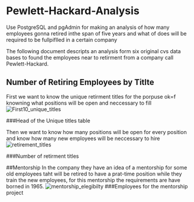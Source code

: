 # Pewlett-Hackard-Analysis
Use PostgreSQL and pgAdmin for making an analysis of how many employees gonna retired inthe span of five years and what of does will be required to be fullpiflled in a certain company

The following document descripts an analysis form six original cvs data bases to found the employees near to retirment from a 
company call Pewlett-Hackard.

## Number of Retiring Employees by Titlte
First we want to know the unique retirment titles for the porpuse ok=f knowning what positions will be open and neccessary to fill
![First10_unique_titles](https://user-images.githubusercontent.com/21062253/140702590-78067270-ebaf-49c6-b12b-d73a56c2b1e6.png)

###Head of the Unique titles table

Then we want to know how many positions will be open for every position and know how many new employees will be neccessary to hire
![retirement_titles](https://user-images.githubusercontent.com/21062253/140703025-373734e2-e868-4504-87c3-2e9b1baf6ac6.png)

###Number of retirment titles

##Mentorship
In the company they have an idea of a mentorship for some old employees taht will be retired to have a prat-time position while they train the new employees, for this mentorship the requirements are have borned in 1965.
![mentorship_elegibilty](https://user-images.githubusercontent.com/21062253/140703375-72212f0c-c36c-42ed-bcd9-bfb91b13cb1f.png)
###Employees for the mentorship project
